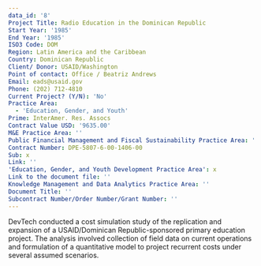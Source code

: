 ```yaml
---
data_id: '8'
Project Title: Radio Education in the Dominican Republic
Start Year: '1985'
End Year: '1985'
ISO3 Code: DOM
Region: Latin America and the Caribbean
Country: Dominican Republic
Client/ Donor: USAID/Washington
Point of contact: Office / Beatriz Andrews
Email: eads@usaid.gov
Phone: (202) 712-4810
Current Project? (Y/N): 'No'
Practice Area:
  - 'Education, Gender, and Youth'
Prime: InterAmer. Res. Assocs
Contract Value USD: '9635.00'
M&E Practice Area: ''
Public Financial Management and Fiscal Sustainability Practice Area: ''
Contract Number: DPE-5807-6-00-1406-00
Sub: x
Link: ''
'Education, Gender, and Youth Development Practice Area': x
Link to the document file: ''
Knowledge Management and Data Analytics Practice Area: ''
Document Title: ''
Subcontract Number/Order Number/Grant Number: ''
---
```

DevTech conducted a cost simulation study of the replication and expansion of a USAID/Dominican Republic-sponsored primary education project. The analysis involved collection of field data on current operations and formulation of a quantitative model to project recurrent costs under several assumed scenarios.